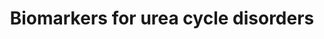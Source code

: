 ---
annotations:
- id: DOID:9280
  parent: genetic disease
  type: Disease Ontology
  value: carbamoyl phosphate synthetase I deficiency disease
- id: DOID:9278
  parent: genetic disease
  type: Disease Ontology
  value: hyperargininemia
- id: DOID:9271
  parent: genetic disease
  type: Disease Ontology
  value: ornithine carbamoyltransferase deficiency
- id: DOID:9267
  parent: genetic disease
  type: Disease Ontology
  value: urea cycle disorder
- id: DOID:9273
  parent: genetic disease
  type: Disease Ontology
  value: citrullinemia
- id: PW:0000076
  parent: classic metabolic pathway
  type: Pathway Ontology
  value: urea cycle pathway
- id: DOID:14755
  parent: genetic disease
  type: Disease Ontology
  value: argininosuccinic aciduria
- id: PW:0002142
  parent: disease pathway
  type: Pathway Ontology
  value: inborn error of urea cycle pathway
authors:
- IreneHemel
- DeSl
- Egonw
- MaintBot
description: Urea cycle disorders are caused by enzyme or transporter defects in the
  Urea cycle (WP4571). These diseases are characterised by hyperammonemia, respiratory
  alkalosis and encephalopathy and the severity of the disease depends on the severity
  of the defect and the place of the defect in the cycle. Severe forms usually have
  an onset in infancy, while mild forms can also present in adulthood. The diagnosis
  of Urea cycle disorders is based on altered concentrations of different metabolic
  biochemical markers. Some of these markers are metabolites in the Urea cycle, but
  there are also several other markers, that are either indirectly or not related
  to the Urea cycle. All metabolic markers used for the diagnosis of at least one
  Urea cycle disorder and their relations are visualized in this pathway.  Biochemical
  markers derived from http://www.iembase.org/, for all diseases pictured in WP4571
last-edited: 2019-09-17
ndex: 21d703bd-8b6c-11eb-9e72-0ac135e8bacf
organisms:
- Homo sapiens
redirect_from:
- /index.php/Pathway:WP4583
- /instance/WP4583
revision: null
schema-jsonld:
- '@context': https://schema.org/
  '@id': https://wikipathways.github.io/pathways/WP4583.html
  '@type': Dataset
  creator:
    '@type': Organization
    name: WikiPathways
  description: Urea cycle disorders are caused by enzyme or transporter defects in
    the Urea cycle (WP4571). These diseases are characterised by hyperammonemia, respiratory
    alkalosis and encephalopathy and the severity of the disease depends on the severity
    of the defect and the place of the defect in the cycle. Severe forms usually have
    an onset in infancy, while mild forms can also present in adulthood. The diagnosis
    of Urea cycle disorders is based on altered concentrations of different metabolic
    biochemical markers. Some of these markers are metabolites in the Urea cycle,
    but there are also several other markers, that are either indirectly or not related
    to the Urea cycle. All metabolic markers used for the diagnosis of at least one
    Urea cycle disorder and their relations are visualized in this pathway.  Biochemical
    markers derived from http://www.iembase.org/, for all diseases pictured in WP4571
  keywords:
  - ''
  - (S)-Beta-aminoisobutyrate
  - ALT
  - ARG1
  - ASL
  - ASS1
  - AST
  - 'Alanine and '
  - 'Amino Acid '
  - Arginine
  - Argininosuccinate
  - Aspartate
  - Beta-alanine
  - 'Biochemical '
  - 'Blood Clotting '
  - Carbamoyl-phosphate
  - Cascade
  - Citrulline
  - Creatine
  - Factor VII
  - Factor X
  - Fumarate
  - GAMT
  - GATM
  - GLS2
  - Galactose
  - Glutamate
  - Glutamine
  - Guanidinoacetate
  - Homocitrulline
  - Methionine
  - N-acetylglutamate
  - NAGS
  - NH4+
  - OTC
  - Ornithine
  - Orotate
  - Pathways Part I
  - Pyrimidine
  - Threonine
  - Tyrosine
  - Urea
  - Urea cycle
  - aspartate metabolism
  - metabolism
  license: CC0
  name: Biomarkers for urea cycle disorders
seo: CreativeWork
title: Biomarkers for urea cycle disorders
wpid: WP4583
---